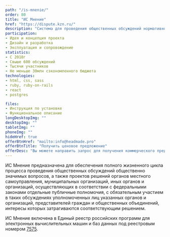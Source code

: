 ```yaml
---
path: "/is-mnenie/"
order: 80
title: "ИС Мнение"
href: "https://dispute.kzn.ru/"
description: "Система для проведения общественных обсуждений нормативно-правовых актов"
participation:
- Идея и концепция проекта
- Дизайн и разработка
- Эксплуатация и сопровождение
statistics:
- С 2018г
- Свыше 600 обсуждений
- Тысячи участников
- Не меньше 30млн сэкономленного бюджета
technologies:
- html, css, sass
- ruby, ruby-on-rails
- react
- postgres

files:
- Инструкция по установке
- Функциональное описание
longDesktopImg: ""
desktopImg: ""
tabletImg: ""
phoneImg: ""
hideHref: true
offerBtnHref: "mailto:info@headmade.pro"
offerBtnTitle: "Получить ценовое предложение"
offerDesc: "Вы можете направить запрос для получения коммерческого предложения."
---
```


ИС Мнение предназначена для обеспечения полного жизненного цикла процесса проведения общественных обсуждений общественно значимых вопросов, а также проектов решений органов местного самоуправления, муниципальных организаций, иных органов и организаций, осуществляющих в соответствии с федеральными законами отдельные публичные полномочия, с обязательным участием в таких обсуждениях уполномоченных лиц указанных органов и организаций, представителей граждан и общественных объединений, интересы которых затрагиваются соответствующим решением.

ИС Мнение включена в Единый реестр российских программ для электронных вычислительных машин и баз данных под реестровым номером [7575](https://reestr.digital.gov.ru/reestr/308925).